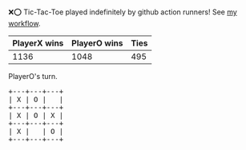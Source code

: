 :x::o: Tic-Tac-Toe played indefinitely by github action runners! See [my workflow](.github/workflows/play.yaml).

|PlayerX wins|PlayerO wins|Ties|
|-|-|-|
|1136|1048|495|

PlayerO's turn.

<pre>
+---+---+---+
| X | O |   |
+---+---+---+
| X | O | X |
+---+---+---+
| X |   | O |
+---+---+---+
</pre>
